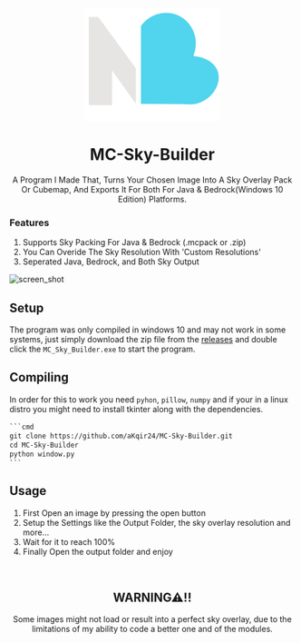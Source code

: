 
<div align="center"><img src="resource/icon.png" height="200" ></img>
<h1>MC-Sky-Builder</h1>
<d>A Program I Made That, Turns Your Chosen Image Into A Sky Overlay Pack Or Cubemap, And Exports It For Both For Java & Bedrock(Windows 10 Edition) Platforms.</d>
</div>

<h3> Features </h3>
<ol>
    <li> Supports Sky Packing For Java & Bedrock (.mcpack or .zip) </li>
    <li> You Can Overide The Sky Resolution With 'Custom Resolutions' </li> 
    <li> Seperated Java, Bedrock, and Both Sky Output </li>
</ol>

![screen_shot](https://github.com/user-attachments/assets/76a35f6f-4f3d-43c9-b303-d3cb28388ac6)

## Setup
The program was only compiled in windows 10 and may not work in some systems, just simply download the zip file from the [releases](https://github.com/aKqir24/MC-Sky-Builder/releases) and double click the `MC_Sky_Builder.exe` to start the program.
## Compiling
In order for this to work you need `pyhon`, `pillow`, `numpy` and if your in a linux distro you might need to install tkinter along with the dependencies.


    ```cmd
    git clone https://github.com/aKqir24/MC-Sky-Builder.git
    cd MC-Sky-Builder
    python window.py
    ```

## Usage
1. First Open an image by pressing the open button
2. Setup the Settings like the Output Folder, the sky overlay resolution and more...
3. Wait for it to reach 100%
4. Finally Open the output folder and enjoy

<br>
<div align="center">
<h2>WARNING⚠!!</h2>
<d>Some images might not load or result into a perfect sky overlay, due to the limitations of my ability to code a better one and of the modules.</d>
</div>
